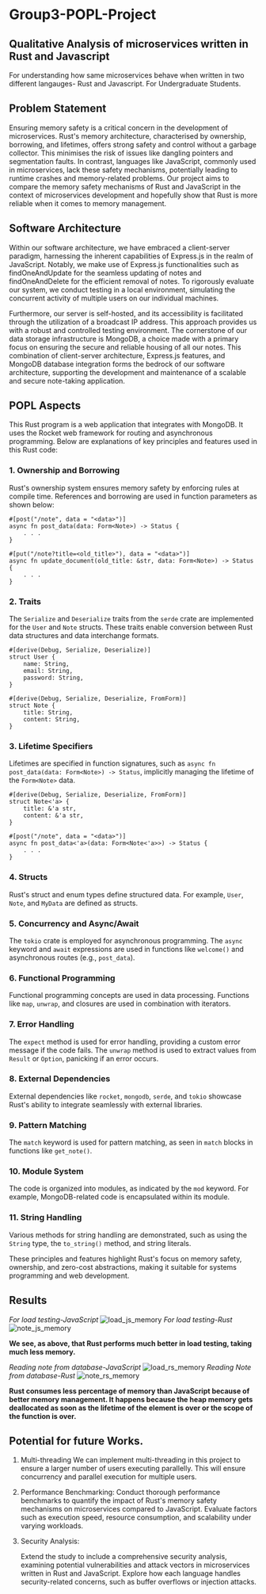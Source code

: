 # Group3-POPL-Project

## Qualitative Analysis of microservices written in Rust and Javascript

For understanding how same microservices behave when written in two different langauges- Rust and Javascript. For Undergraduate Students.



## Problem Statement
Ensuring memory safety is a critical concern in the development of microservices. 
Rust's memory architecture, characterised by ownership, borrowing, and lifetimes, 
offers strong safety and control without a garbage collector. This minimises the risk 
of issues like dangling pointers and segmentation faults. In contrast, languages like 
JavaScript, commonly used in microservices, lack these safety mechanisms, 
potentially leading to runtime crashes and memory-related problems. Our project 
aims to compare the memory safety mechanisms of Rust and JavaScript in the 
context of microservices development and hopefully show that Rust is more reliable 
when it comes to memory management.

## Software Architecture

Within our software architecture, we have embraced a client-server paradigm, harnessing the inherent capabilities of Express.js in the realm of JavaScript. Notably, we make use of Express.js functionalities such as findOneAndUpdate for the seamless updating of notes and findOneAndDelete for the efficient removal of notes. To rigorously evaluate our system, we conduct testing in a local environment, simulating the concurrent activity of multiple users on our individual machines.

Furthermore, our server is self-hosted, and its accessibility is facilitated through the utilization of a broadcast IP address. This approach provides us with a robust and controlled testing environment. The cornerstone of our data storage infrastructure is MongoDB, a choice made with a primary focus on ensuring the secure and reliable housing of all our notes. This combination of client-server architecture, Express.js features, and MongoDB database integration forms the bedrock of our software architecture, supporting the development and maintenance of a scalable and secure note-taking application.

## POPL Aspects
This Rust program is a web application that integrates with MongoDB. It uses the Rocket web framework for routing and asynchronous programming. Below are explanations of key principles and features used in this Rust code:

### 1. Ownership and Borrowing

Rust's ownership system ensures memory safety by enforcing rules at compile time. References and borrowing are used in function parameters as shown below:
```
#[post("/note", data = "<data>")]
async fn post_data(data: Form<Note>) -> Status {
    . . .
}
``` 

```
#[put("/note?title=<old_title>"), data = "<data>")]
async fn update_document(old_title: &str, data: Form<Note>) -> Status {
    . . .
}
```

### 2. Traits

The `Serialize` and `Deserialize` traits from the `serde` crate are implemented for the `User` and `Note` structs. These traits enable conversion between Rust data structures and data interchange formats. 
```
#[derive(Debug, Serialize, Deserialize)]
struct User {
    name: String,
    email: String,
    password: String,
}

#[derive(Debug, Serialize, Deserialize, FromForm)]
struct Note {
    title: String,
    content: String,
}
```

### 3. Lifetime Specifiers

Lifetimes are specified in function signatures, such as `async fn post_data(data: Form<Note>) -> Status`, implicitly managing the lifetime of the `Form<Note>` data.
```
#[derive(Debug, Serialize, Deserialize, FromForm)]
struct Note<'a> {
    title: &'a str,
    content: &'a str,
}

#[post("/note", data = "<data>")]
async fn post_data<'a>(data: Form<Note<'a>>) -> Status {
    . . .
}

```

### 4. Structs

Rust's struct and enum types define structured data. For example, `User`, `Note`, and `MyData` are defined as structs.

### 5. Concurrency and Async/Await

The `tokio` crate is employed for asynchronous programming. The `async` keyword and `await` expressions are used in functions like `welcome()` and asynchronous routes (e.g., `post_data`).

### 6. Functional Programming

Functional programming concepts are used in data processing. Functions like `map`, `unwrap`, and closures are used in combination with iterators.

### 7. Error Handling

The `expect` method is used for error handling, providing a custom error message if the code fails. The `unwrap` method is used to extract values from `Result` or `Option`, panicking if an error occurs.

### 8. External Dependencies

External dependencies like `rocket`, `mongodb`, `serde`, and `tokio` showcase Rust's ability to integrate seamlessly with external libraries.

### 9. Pattern Matching

The `match` keyword is used for pattern matching, as seen in `match` blocks in functions like `get_note()`.

### 10. Module System

The code is organized into modules, as indicated by the `mod` keyword. For example, MongoDB-related code is encapsulated within its module.

### 11. String Handling

Various methods for string handling are demonstrated, such as using the `String` type, the `to_string()` method, and string literals.

These principles and features highlight Rust's focus on memory safety, ownership, and zero-cost abstractions, making it suitable for systems programming and web development.



## Results

*For load testing-JavaScript*
![load_js_memory](https://github.com/AdiKul1294/Group3-POPL-Project/assets/101890168/3340aaa5-3826-4829-aaee-7a1603fbee2e)
*For load testing-Rust*
![note_js_memory](https://github.com/AdiKul1294/Group3-POPL-Project/assets/101890168/bf24e7b2-59fb-42ed-9427-538b5c47cece)


**We see, as above, that Rust performs much better in load testing, taking much less memory.**

*Reading note from database-JavaScript*
![load_rs_memory](https://github.com/AdiKul1294/Group3-POPL-Project/assets/101890168/78c4b161-0549-420b-bfac-fa69e4b7d758)
*Reading Note from database-Rust*
![note_rs_memory](https://github.com/AdiKul1294/Group3-POPL-Project/assets/101890168/18e43d33-3c9e-4fb9-9d31-9920da9d994e)

**Rust consumes  less percentage of memory than JavaScript because of better memory management. It happens because the heap memory gets deallocated as soon as the lifetime of the element is over or the scope of the function is over.**


## Potential for future Works.

1. Multi-threading
   We can implement multi-threading in this project to ensure a larger number of users executing parallelly. This will ensure concurrency and parallel execution for multiple users.
2. Performance Benchmarking:
    Conduct thorough performance benchmarks to quantify the impact of Rust's memory safety mechanisms on microservices compared to JavaScript. Evaluate factors such as 
    execution speed, resource consumption, and scalability under varying workloads.

3. Security Analysis:

     Extend the study to include a comprehensive security analysis, examining potential vulnerabilities and attack vectors in microservices written in Rust and JavaScript. 
     Explore how each language handles security-related concerns, such as buffer overflows or injection attacks.



